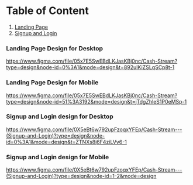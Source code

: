 # Table of Content
1. [Landing Page](#Landing-Page)
2. [Signup and Login](#Signup-and-Login)

<a id="Landing-Page"></a>

### Landing Page Design for Desktop
https://www.figma.com/file/05x7E5SwEBdLKJasKBj0nc/Cash-Stream?type=design&node-id=0%3A1&mode=design&t=892uIKiZSLqSCp8t-1

### Landing Page Design for Mobile

https://www.figma.com/file/05x7E5SwEBdLKJasKBj0nc/Cash-Stream?type=design&node-id=51%3A3192&mode=design&t=jTdgZhleS1P0eMSp-1


<a id="Signup-and-Login"></a>

### Signup and Login design for Desktop

https://www.figma.com/file/0X5eBt6w792upFzoqxYFEp/Cash-Stream---(Signup-and-Login)?type=design&node-id=0%3A1&mode=design&t=ZTNXs8j6F4ziLVv6-1

### Signup and Login design for Mobile
https://www.figma.com/file/0X5eBt6w792upFzoqxYFEp/Cash-Stream---(Signup-and-Login)?type=design&node-id=1-2&mode=design

